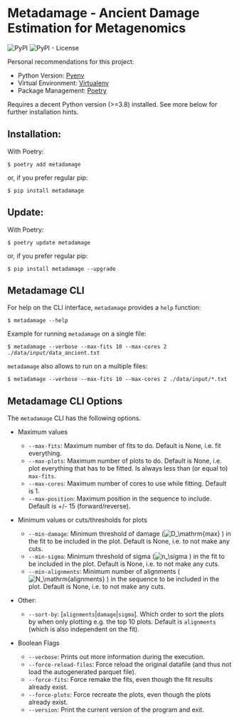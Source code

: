 # Metadamage - Ancient Damage Estimation for Metagenomics

![PyPI](https://img.shields.io/pypi/v/metadamage) ![PyPI - License](https://img.shields.io/pypi/l/metadamage)

Personal recommendations for this project:

- Python Version: [Pyenv](https://github.com/pyenv/pyenv)
- Virtual Environment:  [Virtualenv](https://github.com/pyenv/pyenv-virtualenv)
- Package Management: [Poetry](https://python-poetry.org/)

Requires a decent Python version (>=3.8) installed. See more below for further installation hints.


## Installation:

With Poetry:
```console
$ poetry add metadamage
```
or, if you prefer regular pip:
```console
$ pip install metadamage
```

## Update:

With Poetry:
```console
$ poetry update metadamage
```
or, if you prefer regular pip:
```console
$ pip install metadamage --upgrade
```


## Metadamage CLI

For help on the CLI interface, `metadamage` provides a `help` function:

```console
$ metadamage --help
```

Example for running `metadamage` on a single file:
```console
$ metadamage --verbose --max-fits 10 --max-cores 2 ./data/input/data_ancient.txt
```

`metadamage` also allows to run on a multiple files:
```console
$ metadamage --verbose --max-fits 10 --max-cores 2 ./data/input/*.txt
```

## Metadamage CLI Options

The `metadamage` CLI has the following options.

- Maximum values
  - `--max-fits`: Maximum number of fits to do. Default is None, i.e. fit everything.
  - `--max-plots`: Maximum number of plots to do. Default is None, i.e. plot everything that has to be fitted. Is always less than (or equal to) `max-fits`.
  - `--max-cores`: Maximum number of cores to use while fitting. Default is 1.
  - `--max-position`: Maximum position in the sequence to include. Default is +/- 15 (forward/reverse).

- Minimum values or cuts/thresholds for plots
  - `--min-damage`: Minimum threshold of damage (![D_\mathrm{max}](https://render.githubusercontent.com/render/math?math=%5Clarge+%5Cdisplaystyle+D_%5Cmathrm%7Bmax%7D)
) in the fit to be included in the plot. Default is None, i.e. to not make any cuts.
  - `--min-sigma`: Minimum threshold of sigma (![n_\sigma](https://render.githubusercontent.com/render/math?math=%5Clarge+%5Cdisplaystyle+n_%5Csigma)
) in the fit to be included in the plot. Default is None, i.e. to not make any cuts.
  - `--min-alignments`: Minimum number of alignments (![N_\mathrm{alignments}](https://render.githubusercontent.com/render/math?math=%5Clarge+%5Cdisplaystyle+N_%5Cmathrm%7Balignments%7D)
) in the sequence to be included in the plot. Default is None, i.e. to not make any cuts.

- Other:
  - `--sort-by`:     [`alignments`|`damage`|`sigma`]. Which order to sort the plots by when only plotting e.g. the top 10 plots. Default is `alignments` (which is also independent on the fit).

- Boolean Flags
  - `--verbose`: Prints out more information during the execution.
  - `--force-reload-files`: Force reload the original datafile (and thus not load the autogenerated parquet file).
  - `--force-fits`: Force remake the fits, even though the fit results already exist.
  - `--force-plots`: Force recreate  the plots, even though the plots already exist.
  - `--version`: Print the current version of the program and exit.


<!-- [tex-image-link-generator](https://tex-image-link-generator.herokuapp.com/) -->
<!-- https://gist.github.com/a-rodin/fef3f543412d6e1ec5b6cf55bf197d7b -->




<!-- poe release -->


<!--
## Anaconda

If first time using:

###### 1a)
```console
$ git clone https://github.com/ChristianMichelsen/metadamage
$ cd metadamage
$ conda env create -f environment.yaml
```

or, if already installed:
###### 1b)
```console
$ conda env update --file environment.yaml
```

Afterwards remember to activcate the new environment:
###### 2)
```console
$ conda activate metadamage
``` -->

<!--
git clone https://github.com/pyro-ppl/numpyro.git
# install jax/jaxlib first for CUDA support
pip install -e .[dev]  # contains additional dependencies for NumPyro development -->


<!-- poetry add git+https://github.com/christianmichelsen/metadamage.git -->
<!-- poetry add git+https://github.com/christianmichelsen/metadamage.git#develop -->
<!-- poetry add ./my-package/ -->



<!--
Make sure you have a local Python environment. Personally, I recommend using Pyenv for installing Python versions and Pyenv-Virtualenv for easy managing of virtuel environments. See e.g. [this](https://github.com/pyenv/pyenv-installer#pyenv-installer) for easy installation of both.

Make sure you have a decent Python version (>=3.8) installed:

pyenv install 3.8.7
pyenv virtualenv 3.8.7 metadamage38
pyenv activate metadamage38
pyenv local metadamage38 # in dir

create a new dir:

mkdir metadamage
cd metadamage

pyenv local metadamage38 -->
